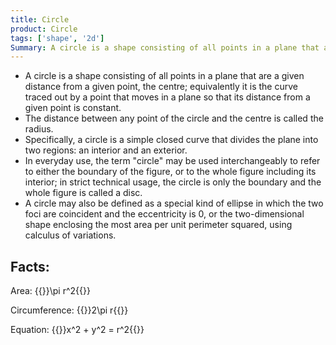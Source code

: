 ```yaml
---
title: Circle
product: Circle
tags: ['shape', '2d']
Summary: A circle is a shape consisting of all points in a plane that are a given distance from a given point, the centre.
---
```


* A circle is a shape consisting of all points in a plane that are a given distance from a given point, the centre; equivalently it is the curve traced out by a point that moves in a plane so that its distance from a given point is constant.
* The distance between any point of the circle and the centre is called the radius.
* Specifically, a circle is a simple closed curve that divides the plane into two regions: an interior and an exterior.
* In everyday use, the term "circle" may be used interchangeably to refer to either the boundary of the figure, or to the whole figure including its interior; in strict technical usage, the circle is only the boundary and the whole figure is called a disc.
* A circle may also be defined as a special kind of ellipse in which the two foci are coincident and the eccentricity is 0, or the two-dimensional shape enclosing the most area per unit perimeter squared, using calculus of variations.

Facts:
------

Area: {{<latex>}}\pi r^2{{</latex>}}

Circumference: {{<latex>}}2\pi r{{</latex>}}

Equation: {{<latex>}}x^2 + y^2 = r^2{{</latex>}}
